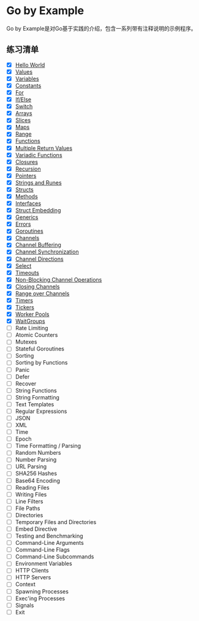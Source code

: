# Go by Example

Go by Example是对Go基于实践的介绍，包含一系列带有注释说明的示例程序。

## 练习清单
- [x] [Hello World](./hello_world.go)
- [x] [Values](./values.go)
- [x] [Variables](./variables.go)
- [x] [Constants](./constant.go)
- [x] [For](./for.go)
- [x] [If/Else](./if_else.go)
- [x] [Switch](./switch.go)
- [x] [Arrays](./arrays.go)
- [x] [Slices](./slices.go)
- [x] [Maps](./maps.go)
- [x] [Range](./range.go)
- [x] [Functions](./functions.go)
- [x] [Multiple Return Values](./multiple_return_values.go)
- [x] [Variadic Functions](./variadic_functions.go)
- [x] [Closures](./closures.go)
- [x] [Recursion](./recursion.go)
- [x] [Pointers](./pointers.go)
- [x] [Strings and Runes](./strings_and_runes.go)
- [x] [Structs](./structs.go)
- [x] [Methods](./methods.go)
- [x] [Interfaces](./interfaces.go)
- [x] [Struct Embedding](./embedding.go)
- [x] [Generics](./generics.go)
- [x] [Errors](./errors.go)
- [x] [Goroutines](./goroutines.go)
- [x] [Channels](./channels.go)
- [x] [Channel Buffering](./channel_buffering.go)
- [x] [Channel Synchronization](./channel_sync.go)
- [x] [Channel Directions](./channel_directions.go)
- [x] [Select](./select.go)
- [x] [Timeouts](./timeouts.go)
- [x] [Non-Blocking Channel Operations](./non_blocking_channel_operations.go)
- [x] [Closing Channels](./closing_channels.go)
- [x] [Range over Channels](./range_over_channels.go)
- [x] [Timers](./timers.go)
- [x] [Tickers](./tickers.go)
- [x] [Worker Pools](./worker_pools.go)
- [x] [WaitGroups](./waitgroup.go)
- [ ] Rate Limiting
- [ ] Atomic Counters
- [ ] Mutexes
- [ ] Stateful Goroutines
- [ ] Sorting
- [ ] Sorting by Functions
- [ ] Panic
- [ ] Defer
- [ ] Recover
- [ ] String Functions
- [ ] String Formatting
- [ ] Text Templates
- [ ] Regular Expressions
- [ ] JSON
- [ ] XML
- [ ] Time
- [ ] Epoch
- [ ] Time Formatting / Parsing
- [ ] Random Numbers
- [ ] Number Parsing
- [ ] URL Parsing
- [ ] SHA256 Hashes
- [ ] Base64 Encoding
- [ ] Reading Files
- [ ] Writing Files
- [ ] Line Filters
- [ ] File Paths
- [ ] Directories
- [ ] Temporary Files and Directories
- [ ] Embed Directive
- [ ] Testing and Benchmarking
- [ ] Command-Line Arguments
- [ ] Command-Line Flags
- [ ] Command-Line Subcommands
- [ ] Environment Variables
- [ ] HTTP Clients
- [ ] HTTP Servers
- [ ] Context
- [ ] Spawning Processes
- [ ] Exec'ing Processes
- [ ] Signals
- [ ] Exit